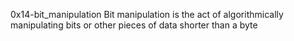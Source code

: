 0x14-bit_manipulation
Bit manipulation is the act of algorithmically manipulating bits or other pieces of data shorter than a byte
